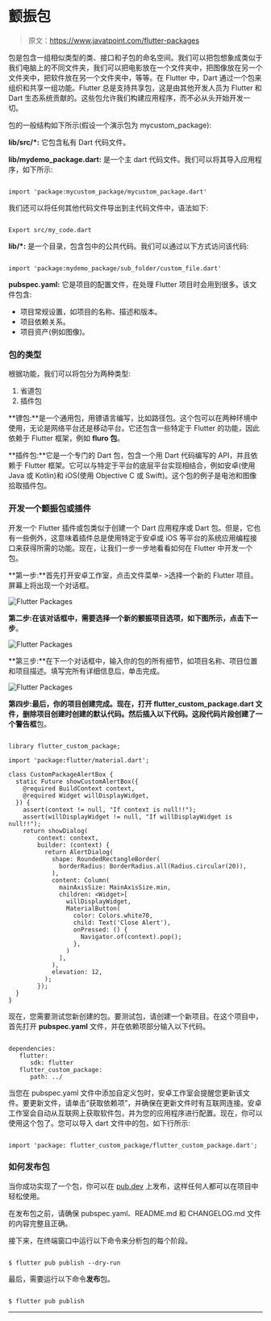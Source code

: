 # 颤振包

> 原文：<https://www.javatpoint.com/flutter-packages>

包是包含一组相似类型的类、接口和子包的命名空间。我们可以把包想象成类似于我们电脑上的不同文件夹，我们可以把电影放在一个文件夹中，把图像放在另一个文件夹中，把软件放在另一个文件夹中，等等。在 Flutter 中，Dart 通过一个包来组织和共享一组功能。Flutter 总是支持共享包，这是由其他开发人员为 Flutter 和 Dart 生态系统贡献的。这些包允许我们构建应用程序，而不必从头开始开发一切。

包的一般结构如下所示(假设一个演示包为 mycustom_package):

**lib/src/*:** 它包含私有 Dart 代码文件。

**lib/mydemo_package.dart:** 是一个主 dart 代码文件。我们可以将其导入应用程序，如下所示:

```

import 'package:mycustom_package/mycustom_package.dart'

```

我们还可以将任何其他代码文件导出到主代码文件中，语法如下:

```

Export src/my_code.dart

```

**lib/*:** 是一个目录，包含包中的公共代码。我们可以通过以下方式访问该代码:

```

import 'package:mydemo_package/sub_folder/custom_file.dart'

```

**pubspec.yaml:** 它是项目的配置文件，在处理 Flutter 项目时会用到很多。该文件包含:

*   项目常规设置，如项目的名称、描述和版本。
*   项目依赖关系。
*   项目资产(例如图像)。

### 包的类型

根据功能，我们可以将包分为两种类型:

1.  省道包
2.  插件包

**镖包:**是一个通用包，用镖语言编写，比如路径包。这个包可以在两种环境中使用，无论是网络平台还是移动平台。它还包含一些特定于 Flutter 的功能，因此依赖于 Flutter 框架，例如 **fluro 包**。

**插件包:**它是一个专门的 Dart 包，包含一个用 Dart 代码编写的 API，并且依赖于 Flutter 框架。它可以与特定于平台的底层平台实现相结合，例如安卓(使用 Java 或 Kotlin)和 iOS(使用 Objective C 或 Swift)。这个包的例子是电池和图像拾取插件包。

### 开发一个颤振包或插件

开发一个 Flutter 插件或包类似于创建一个 Dart 应用程序或 Dart 包。但是，它也有一些例外，这意味着插件总是使用特定于安卓或 iOS 等平台的系统应用编程接口来获得所需的功能。现在，让我们一步一步地看看如何在 Flutter 中开发一个包。

**第一步:**首先打开安卓工作室，点击文件菜单- >选择一个新的 Flutter 项目。屏幕上将出现一个对话框。

![Flutter Packages](img/38a06d18e7fea4edb304d5f263880de8.png)

**第二步:**在该对话框中，需要选择一个新的颤振项目选项，如下图所示，点击**下一步**。

![Flutter Packages](img/e607d081dbc7721311891435dd3bd5b8.png)

**第三步:**在下一个对话框中，输入你的包的所有细节，如项目名称、项目位置和项目描述。填写完所有详细信息后，单击完成。

![Flutter Packages](img/44c829f0d67f30c81e48801a5c104cec.png)

**第四步:**最后，你的项目创建完成。现在，打开 flutter_custom_package.dart 文件，删除项目创建时创建的默认代码。然后插入以下代码。这段代码片段创建了一个**警告框**包。

```

library flutter_custom_package;

import 'package:flutter/material.dart';

class CustomPackageAlertBox {
  static Future showCustomAlertBox({
    @required BuildContext context,
    @required Widget willDisplayWidget,
  }) {
    assert(context != null, "If context is null!!");
    assert(willDisplayWidget != null, "If willDisplayWidget is null!!");
    return showDialog(
        context: context,
        builder: (context) {
          return AlertDialog(
            shape: RoundedRectangleBorder(
              borderRadius: BorderRadius.all(Radius.circular(20)),
            ),
            content: Column(
              mainAxisSize: MainAxisSize.min,
              children: <Widget>[
                willDisplayWidget,
                MaterialButton(
                  color: Colors.white70,
                  child: Text('Close Alert'),
                  onPressed: () {
                    Navigator.of(context).pop();
                  },
                )
              ],
            ),
            elevation: 12,
          );
        });
  }
}

```

现在，您需要测试您新创建的包。要测试包，请创建一个新项目。在这个项目中，首先打开 **pubspec.yaml** 文件，并在依赖项部分输入以下代码。

```

dependencies: 
   flutter: 
      sdk: flutter 
   flutter_custom_package: 
      path: ../

```

当您在 pubspec.yaml 文件中添加自定义包时，安卓工作室会提醒您更新该文件。要更新文件，请单击“获取依赖项”，并确保在更新文件时有互联网连接。安卓工作室会自动从互联网上获取软件包，并为您的应用程序进行配置。现在，你可以使用这个包了。您可以导入 dart 文件中的包，如下行所示:

```

import 'package: flutter_custom_package/flutter_custom_package.dart';

```

### 如何发布包

当你成功实现了一个包，你可以在 [pub.dev](https://pub.dev/packages/http) 上发布，这样任何人都可以在项目中轻松使用。

在发布包之前，请确保 pubspec.yaml、README.md 和 CHANGELOG.md 文件的内容完整且正确。

接下来，在终端窗口中运行以下命令来分析包的每个阶段。

```

$ flutter pub publish --dry-run

```

最后，需要运行以下命令**发布**包。

```

$ flutter pub publish

```

* * *